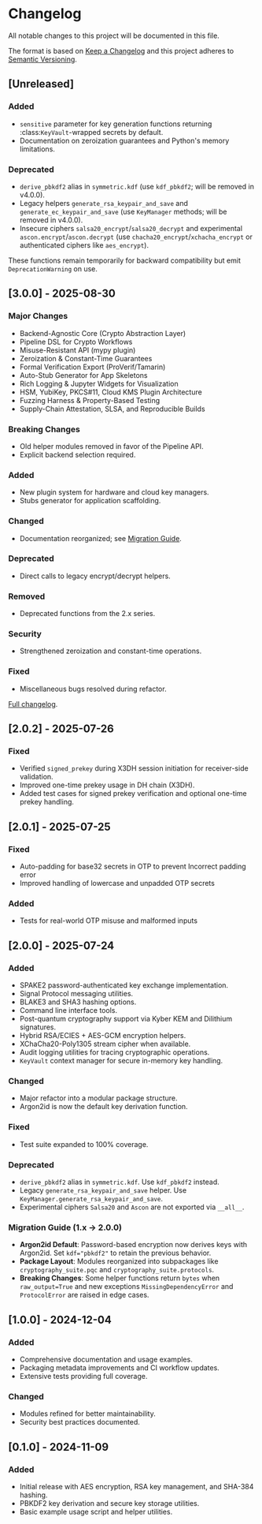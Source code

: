 # Changelog

All notable changes to this project will be documented in this file.

The format is based on [Keep a Changelog](https://keepachangelog.com/en/1.1.0/) and this project adheres to [Semantic Versioning](https://semver.org/spec/v2.0.0.html).

## [Unreleased]

### Added
- ``sensitive`` parameter for key generation functions returning
  :class:`KeyVault`-wrapped secrets by default.
- Documentation on zeroization guarantees and Python's memory limitations.

### Deprecated
- `derive_pbkdf2` alias in `symmetric.kdf` (use `kdf_pbkdf2`; will be removed in v4.0.0).
- Legacy helpers `generate_rsa_keypair_and_save` and `generate_ec_keypair_and_save`
  (use `KeyManager` methods; will be removed in v4.0.0).
- Insecure ciphers `salsa20_encrypt`/`salsa20_decrypt` and experimental `ascon.encrypt`/`ascon.decrypt`
  (use `chacha20_encrypt`/`xchacha_encrypt` or authenticated ciphers like `aes_encrypt`).

These functions remain temporarily for backward compatibility but emit
`DeprecationWarning` on use.

## [3.0.0] - 2025-08-30
### Major Changes
- Backend-Agnostic Core (Crypto Abstraction Layer)
- Pipeline DSL for Crypto Workflows
- Misuse-Resistant API (mypy plugin)
- Zeroization & Constant-Time Guarantees
- Formal Verification Export (ProVerif/Tamarin)
- Auto-Stub Generator for App Skeletons
- Rich Logging & Jupyter Widgets for Visualization
- HSM, YubiKey, PKCS#11, Cloud KMS Plugin Architecture
- Fuzzing Harness & Property-Based Testing
- Supply-Chain Attestation, SLSA, and Reproducible Builds

### Breaking Changes
- Old helper modules removed in favor of the Pipeline API.
- Explicit backend selection required.

### Added
- New plugin system for hardware and cloud key managers.
- Stubs generator for application scaffolding.

### Changed
- Documentation reorganized; see [Migration Guide](docs/migration_3.0.md).

### Deprecated
- Direct calls to legacy encrypt/decrypt helpers.

### Removed
- Deprecated functions from the 2.x series.

### Security
- Strengthened zeroization and constant-time operations.

### Fixed
- Miscellaneous bugs resolved during refactor.

[Full changelog](https://github.com/Psychevus/cryptography-suite/releases/tag/v3.0.0).

## [2.0.2] - 2025-07-26
### Fixed
- Verified `signed_prekey` during X3DH session initiation for receiver-side validation.
- Improved one-time prekey usage in DH chain (X3DH).
- Added test cases for signed prekey verification and optional one-time prekey handling.

## [2.0.1] - 2025-07-25
### Fixed
- Auto-padding for base32 secrets in OTP to prevent Incorrect padding error
- Improved handling of lowercase and unpadded OTP secrets
### Added
- Tests for real-world OTP misuse and malformed inputs

## [2.0.0] - 2025-07-24
### Added
- SPAKE2 password-authenticated key exchange implementation.
- Signal Protocol messaging utilities.
- BLAKE3 and SHA3 hashing options.
- Command line interface tools.
- Post-quantum cryptography support via Kyber KEM and Dilithium signatures.
- Hybrid RSA/ECIES + AES-GCM encryption helpers.
- XChaCha20-Poly1305 stream cipher when available.
- Audit logging utilities for tracing cryptographic operations.
- `KeyVault` context manager for secure in-memory key handling.
### Changed
- Major refactor into a modular package structure.
- Argon2id is now the default key derivation function.
### Fixed
- Test suite expanded to 100% coverage.

### Deprecated
- ``derive_pbkdf2`` alias in ``symmetric.kdf``. Use ``kdf_pbkdf2`` instead.
- Legacy ``generate_rsa_keypair_and_save`` helper. Use ``KeyManager.generate_rsa_keypair_and_save``.
- Experimental ciphers ``Salsa20`` and ``Ascon`` are not exported via ``__all__``.

### Migration Guide (1.x -> 2.0.0)
- **Argon2id Default**: Password-based encryption now derives keys with
  Argon2id. Set ``kdf="pbkdf2"`` to retain the previous behavior.
- **Package Layout**: Modules reorganized into subpackages like
  ``cryptography_suite.pqc`` and ``cryptography_suite.protocols``.
- **Breaking Changes**: Some helper functions return ``bytes`` when
  ``raw_output=True`` and new exceptions ``MissingDependencyError`` and
  ``ProtocolError`` are raised in edge cases.

## [1.0.0] - 2024-12-04
### Added
- Comprehensive documentation and usage examples.
- Packaging metadata improvements and CI workflow updates.
- Extensive tests providing full coverage.
### Changed
- Modules refined for better maintainability.
- Security best practices documented.

## [0.1.0] - 2024-11-09
### Added
- Initial release with AES encryption, RSA key management, and SHA-384 hashing.
- PBKDF2 key derivation and secure key storage utilities.
- Basic example usage script and helper utilities.
